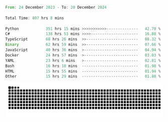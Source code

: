<!--START_SECTION:waka-->

```rust
From: 24 December 2023 - To: 20 December 2024

Total Time: 807 hrs 8 mins

Python            351 hrs 15 mins >>>>>>>>>>>--------------   42.70 %
C#                138 hrs 53 mins >>>>---------------------   16.88 %
TypeScript        68 hrs 26 mins  >>-----------------------   08.32 %
Binary            62 hrs 59 mins  >>-----------------------   07.66 %
JavaScript        40 hrs 36 mins  >------------------------   04.94 %
Docker            24 hrs 57 mins  >------------------------   03.03 %
YAML              23 hrs 6 mins   >------------------------   02.81 %
Bash              16 hrs 18 mins  -------------------------   01.98 %
HTML              15 hrs 55 mins  -------------------------   01.94 %
Other             15 hrs 29 mins  -------------------------   01.88 %
```

<!--END_SECTION:waka-->


<picture>
  <source media="(prefers-color-scheme: dark)" srcset="https://raw.githubusercontent.com/jeerawut97/jeerawut97/output/github-contribution-grid-snake.svg">
  <img alt="github contribution grid snake animation" src="https://raw.githubusercontent.com/jeerawut97/jeerawut97/output/github-contribution-grid-snake.svg">
</picture>
